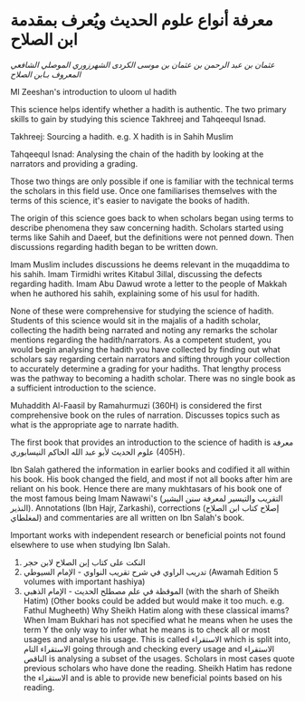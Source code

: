# معرفة أنواع علوم الحديث ويُعرف بمقدمة ابن الصلاح

*عثمان بن عبد الرحمن بن عثمان بن موسى الکردی الشهرزوري الموصلي الشافعي المعروف بـابن الصلاح*
<!-- 
- [معرفة أنواع علوم الحديث](#TODO) -->

Ml Zeeshan's introduction to uloom ul hadith

This science helps identify whether a hadith is authentic. The two primary skills to gain by studying this science Takhreej and Tahqeequl Isnad.

Takhreej: Sourcing a hadith.
e.g. X hadith is in Sahih Muslim 

Tahqeequl Isnad: Analysing the chain of the hadith by looking at the narrators and providing a grading.

Those two things are only possible if one is familiar with the technical terms the scholars in this field use. Once one familiarises themselves with the terms of this science, it's easier to navigate the books of hadith.

The origin of this science goes back to when scholars began using terms to describe phenomena they saw concerning hadith. Scholars started using terms like Sahih and Daeef, but the definitions were not penned down. Then discussions regarding hadith began to be written down.

Imam Muslim includes discussions he deems relevant in the muqaddima to his sahih.
Imam Tirmidhi writes Kitabul 3illal, discussing the defects regarding hadith.
Imam Abu Dawud wrote a letter to the people of Makkah when he authored his sahih, explaining some of his usul for hadith.

None of these were comprehensive for studying the science of hadith. Students of this science would sit in the majalis of a hadith scholar, collecting the hadith being narrated and noting any remarks the scholar mentions regarding the hadith/narrators. As a competent student, you would begin analysing the hadith you have collected by finding out what scholars say regarding certain narrators and sifting through your collection to accurately determine a grading for your hadiths. That lengthy process was the pathway to becoming a hadith scholar. There was no single book as a sufficient introduction to the science. 

Muhaddith Al-Faasil by Ramahurmuzi (360H) is considered the first comprehensive book on the rules of narration. Discusses topics such as what is the appropriate age to narrate hadith. 

The first book that provides an introduction to the science of hadith is معرفة علوم الحديث لأبو عبد الله الحاكم النيسابوري  (405H).

Ibn Salah gathered the information in earlier books and codified it all within his book. His book changed the field, and most if not all books after him are reliant on his book. Hence there are many mukhtasars of his book one of the most famous being Imam Nawawi's (التقريب والتيسير لمعرفة سنن البشير النذير). Annotations (Ibn Hajr, Zarkashi), corrections (إصلاح كتاب ابن الصلاح لمغلطاي) and commentaries are all written on Ibn Salah's book.

Important works with independent research or beneficial points not found elsewhere to use when studying Ibn Salah. 
1. النكت على كتاب إبن الصلاح لابن حجر
2. تدريب الراوي في شرح تقريب النواوي - الإمام السيوطي (Awamah Edition 5 volumes with important hashiya)
3. الموقظة في علم مصطلح الحديث - الإمام الذهبي (with the sharh of Sheikh Hatim)
(Other books could be added but would make it too much. e.g. Fathul Mugheeth) 
Why Sheikh Hatim along with these classical imams?
When Imam Bukhari has not specified what he means when he uses the term Y the only way to infer what he means is to check all or most usages and analyse his usage. This is called الاستقراء which is split into, الاستقراء التام going through and checking every usage and الاستقراء الناقص is analysing a subset of the usages. Scholars in most cases quote previous scholars who have done the reading. Sheikh Hatim has redone the الاستقراء and is able to provide new beneficial points based on his reading.

